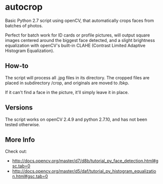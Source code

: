 # autocrop
Basic Python 2.7 script using openCV, that automatically crops faces from batches of photos.

Perfect for batch work for ID cards or profile pictures, will output square images centered around the biggest face detected, and a slight brightness equalization with openCV's built-in CLAHE (Contrast Limited Adaptive Histogram Equalization).

## How-to
The script will process all .jpg files in its directory. The cropped files are placed in subdirectory /crop, and originals are moved to /bkp.

If it can't find a face in the picture, it'll simply leave it in place.

## Versions
The script works on openCV 2.4.9 and python 2.7.10, and has not been tested otherwise.

## More Info
Check out:
* http://docs.opencv.org/master/d7/d8b/tutorial_py_face_detection.html#gsc.tab=0
* http://docs.opencv.org/master/d5/daf/tutorial_py_histogram_equalization.html#gsc.tab=0
